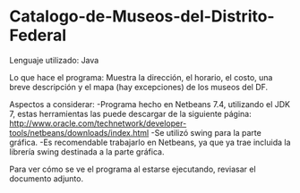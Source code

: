 # Catalogo-de-Museos-del-Distrito-Federal

Lenguaje utilizado: 
Java

Lo que hace el programa:
Muestra la dirección, el horario, el costo, una breve descripción y el mapa (hay excepciones) de los museos del DF.

Aspectos a considerar: 
-Programa hecho en Netbeans 7.4, utilizando el JDK 7, estas herramientas las puede descargar de la siguiente página:
 http://www.oracle.com/technetwork/developer-tools/netbeans/downloads/index.html
-Se utilizó swing para la parte gráfica.
-Es recomendable trabajarlo en Netbeans, ya que ya trae incluida la librería swing destinada a la parte gráfica.

 Para ver cómo se ve el programa al estarse ejecutando, reviasar el documento adjunto.
